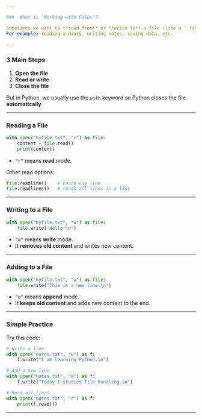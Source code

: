 ```yaml
---

###  What is "Working with Files"?

Sometimes we want to **read from** or **write to** a file (like a `.txt` file).
For example: reading a diary, writing notes, saving data, etc.

---
```


### 3 Main Steps

1. **Open the file**
2. **Read or write**
3. **Close the file**

But in Python, we usually use the `with` keyword so Python closes the file **automatically**.

---

### Reading a File

```python
with open("myfile.txt", "r") as file:
    content = file.read()
    print(content)
```

* `"r"` means **read** mode.

Other read options:

```python
file.readline()    # reads one line
file.readlines()   # reads all lines in a list
```

---

### Writing to a File

```python
with open("myfile.txt", "w") as file:
    file.write("Hello!\n")
```

* `"w"` means **write** mode.
* It **removes old content** and writes new content.

---

### Adding to a File

```python
with open("myfile.txt", "a") as file:
    file.write("This is a new line.\n")
```

* `"a"` means **append** mode.
* It **keeps old content** and adds new content to the end.

---

### Simple Practice

Try this code:

```python
# Write a line
with open("notes.txt", "w") as f:
    f.write("I am learning Python.\n")

# Add a new line
with open("notes.txt", "a") as f:
    f.write("Today I studied file handling.\n")

# Read all lines
with open("notes.txt", "r") as f:
    print(f.read())
```

---

